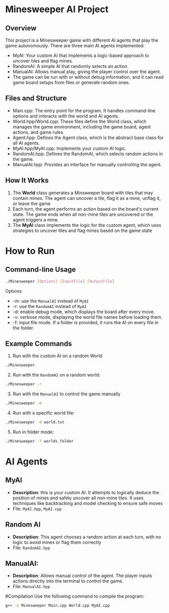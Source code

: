 # Minesweeper AI Project

## Overview
This project is a Minesweeper game with different AI agents that play the game autonomously. There are three main AI agents implemented:

* MyAI: Your custom AI that implements a logic-based approach to uncover tiles and flag mines.
* RandomAI: A simple AI that randomly selects an action.
* ManualAI: Allows manual play, giving the player control over the agent.
* The game can be run with or without debug information, and it can read game board setups from files or generate random ones.

## Files and Structure
* Main.cpp: The entry point for the program. It handles command-line options and interacts with the world and AI agents.
* World.hpp/World.cpp: These files define the World class, which manages the game environment, including the game board, agent actions, and game rules.
* Agent.hpp: Defines the Agent class, which is the abstract base class for all AI agents.
* MyAI.hpp/MyAI.cpp: Implements your custom AI logic.
* RandomAI.hpp: Defines the RandomAI, which selects random actions in the game.
* ManualAI.hpp: Provides an interface for manually controlling the agent.

## How It Works
1. The **World** class generates a Minsweeper board with tiles that may contain mines. The agent can uncover a tile, flag it as a mine, unflag it, or leave the game
2. Each turn, the agent performs an action based on the board's current state. The game ends when all non-mine tiles are uncovered or the agent triggers a mine.
3. The **MyAI** class implements the logic for the custom agent, which uses strategies to uncover tiles and flag mines based on the game state

# How to Run

## Command-line Usage
```bash
./Minesweeper [Options] [InputFile] [OutputFile]
```
Options
* -m: use the `ManualAI` instead of `MyAI`
* -r: use the `RandomAI` instead of `MyAI`
* -d: enable debug mode, which displays the board after every move.
* -v: verbose mode, displaying the world file names before loading them.
* -f: input file mode. If a folder is provided, it runs the AI on every file in the folder.

## Example Commands
1. Run with the custom AI on a random World
```bash
./Minesweeper
```
2. Run with the `RandomAI` on a random world:
```bash
./Minesweeper -r
```
3. Run with the `ManualAI` to control the game manually
```bash
./Minesweeper -m
```
4. Run with a specific world file:
```bash
./Minesweeper -d world.txt
```
5. Run in folder mode:
```bash
./Minesweeper -f worlds_folder
```

# AI Agents
## MyAI
* **Description**: this is your custom AI. It attempts to logically deduce the position of mines and safely uncover all non-mine tiles. It uses techniques like backtracking and model checking to ensure safe moves
* File: `MyAI.hpp`, `MyAI.cpp`

## Random AI
* **Description**: This agent chooses a random action at each turn, with no logic to avoid mines or flag them correctly
* File: `RandomAI.hpp`

## ManualAI:
* **Description**: Allows manual control of the agent. The player inputs actions directly into the terminal to control the game.
* File: `ManualAI.hpp`

#Compilation
Use the following command to compile the program:
```bash
g++ -o Minesweeper Main.cpp World.cpp MyAI.cpp
```
